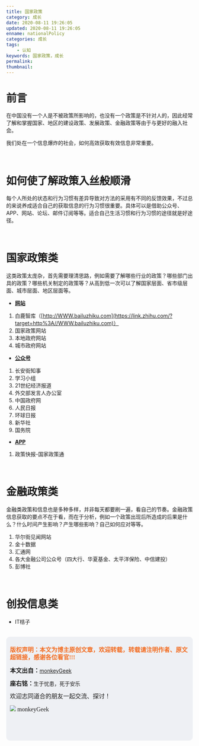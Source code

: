 ```yaml
---
title: 国家政策
category: 成长
date: 2020-08-11 19:26:05
updated: 2020-08-11 19:26:05
enname: nationalPolicy
categories: 成长
tags:
	- 认知
keywords: 国家政策，成长
permalink:
thumbnail:
---
```


# 前言

在中国没有一个人是不被政策所影响的，也没有一个政策是不针对人的，因此经常了解和掌握国家、地区的建设政策、发展政策、金融政策等由于与更好的融入社会。<!--more-->

我们处在一个信息爆炸的社会，如何高效获取有效信息非常重要。

</br>

# 如何使了解政策入丝般顺滑

每个人所处的状态和行为习惯有差异导致对方法的采用有不同的反馈效果，不过总的来说养成适合自己的获取信息的行为习惯很重要。具体可以是借助公众号、APP、网站、论坛、邮件订阅等等。适合自己生活习惯和行为习惯的途径就是好途径。

</br>

# 国家政策类

这类政策太庞杂，首先需要理清思路，例如需要了解哪些行业的政策？哪些部门出具的政策？哪些机关制定的政策等？从高到低一次可以了解国家层面、省市级层面、城市层面、地区层面等。

- **<u>网站</u>**

1. 白鹿智库（[http://WWW.bailuzhiku.com](https://link.zhihu.com/?target=http%3A//WWW.bailuzhiku.com)）
2. 国家政策网站
3. 本地政府网站
4. 城市政府网站

- **<u>公众号</u>**

1. 长安街知事
2. 学习小组
3. 21世纪经济报道
4. 外交部发言人办公室
5. 中国政府网
6. 人民日报
7. 环球日报
8. 新华社
9. 国务院

- **<u>APP</u>**

1. 政策快报-国家政策通

</br>

# 金融政策类

金融类政策和信息也是多种多样，并非每天都要刷一遍，看自己的节奏。金融政策信息获取的要点不在于看，而在于分析，例如一个政策出现后所造成的后果是什么？什么时间产生影响？产生哪些影响？自己如何应对等等。

1. 华尔街见闻网站
2. 金十数据
3. 汇通网
4. 各大金融公司公众号（四大行、华夏基金、太平洋保险、中信建投）
5. 彭博社

</br>

# 创投信息类

- IT桔子

</br>

<script>
var _hmt = _hmt || [];
(function() {
  var hm = document.createElement("script");
  hm.src = "https://hm.baidu.com/hm.js?2f798e6b269c8a40f12bef25d7f1876d";
  var s = document.getElementsByTagName("script")[0]; 
  s.parentNode.insertBefore(hm, s);
})();
</script>

<div style="height:260px; background-color:rgb(238,240,244); padding:10px;border-radius:10px;">
    <p style="color:#f36c21;font:bold 16px/20px 'kaiTi';">
      版权声明：本文为博主原创文章，欢迎转载，转载请注明作者、原文超链接，感谢各位看官!!!
    </p>
    <p>
      <span style="font:bold 16px/20px 'kaiTi';">本文出自：</span><a href="https://monkeyGeek369.github.io">monkeyGeek</a> 
    </p>
    <p>
      <span style="font:bold 16px/20px 'kaiTi';">座右铭：</span><span>生于忧患，死于安乐</span> 
    </p>
    <p>
      <span style="font:16px/20px 'kaiTi';">欢迎志同道合的朋友一起交流、探讨！</span> 
    </p>
    <img style="height:auto; width:auto;flot:left;" src="../../../../image/monkey64.png" /><span style="font:16px/20px 'kaiTi';flot:left;">   monkeyGeek</span>


